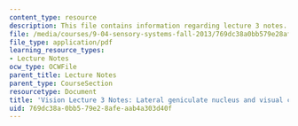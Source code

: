 ```yaml
---
content_type: resource
description: This file contains information regarding lecture 3 notes.
file: /media/courses/9-04-sensory-systems-fall-2013/769dc38a0bb579e28afeaab4a303d40f_MIT9_04F13_Vis3.pdf
file_type: application/pdf
learning_resource_types:
- Lecture Notes
ocw_type: OCWFile
parent_title: Lecture Notes
parent_type: CourseSection
resourcetype: Document
title: 'Vision Lecture 3 Notes: Lateral geniculate nucleus and visual cortex'
uid: 769dc38a-0bb5-79e2-8afe-aab4a303d40f
---
```


